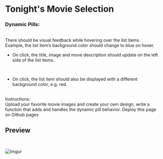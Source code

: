 # Tonight's Movie Selection

### Dynamic Pills:

<br>
There should be visual feedback while hovering over the list items. Example, the list item’s background color should change to blue on hover.
<br>

* On click, the title, image and move description should update on the left side of the list items.
<br>

* On click, the list item should also be displayed with a different background color, e.g. red.

<br>
Instructions:
<br>
Upload your favorite movie images and create your own design, write a function that adds and handles the dynamic pill behavior.
Deploy this page on  Github pages

## Preview
<br>

![Imgur](https://i.imgur.com/kO6s884.png?1)
